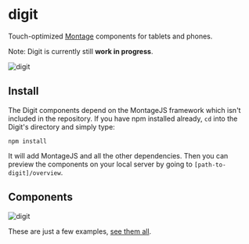 # digit

Touch-optimized [Montage](https://github.com/montagejs/montage) components for tablets and phones.

Note: Digit is currently still __work in progress__.

![digit](overview/assets/images/icon.png)


## Install

The Digit components depend on the MontageJS framework which isn't included in the repository. If you have npm installed already, `cd` into the Digit's directory and simply type:

    npm install

It will add MontageJS and all the other dependencies. Then you can preview the components on your local server by going to `[path-to-digit]/overview`.

## Components

![digit](overview/assets/images/digit.png)

These are just a few examples, [see them all](overview).
